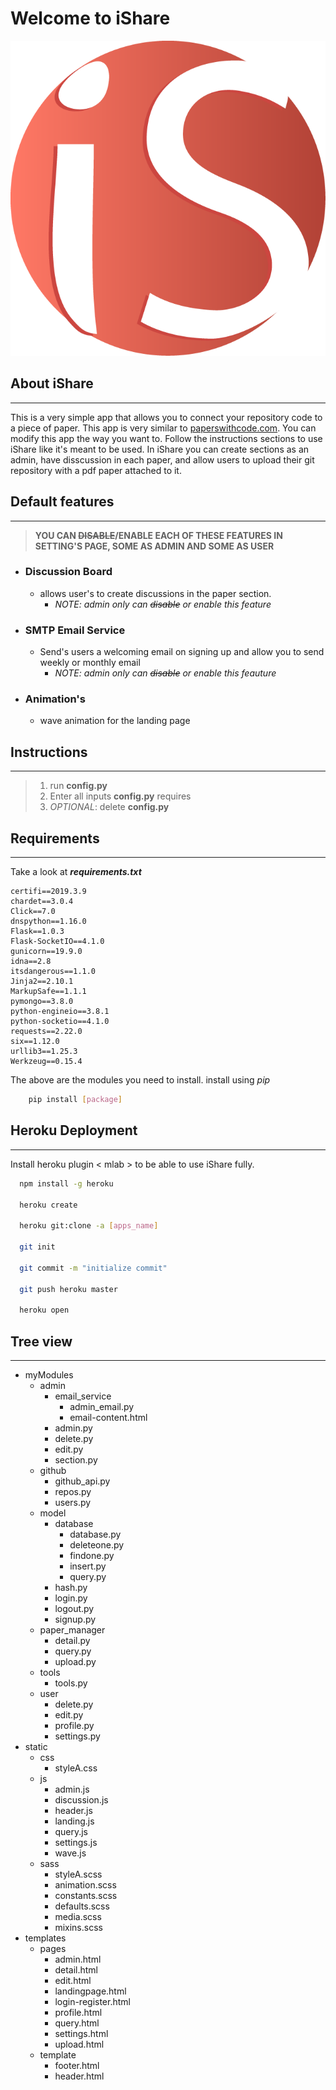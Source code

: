 # Welcome to iShare
![Sample Logo](iShare_logo.png)
## About iShare
---
This is a very simple app that allows you to connect your repository code to a piece of paper. This app is very similar to [paperswithcode.com](https://paperswithcode.com). You can modify this app the way you want to. Follow the instructions sections to use iShare like it's meant to be used. In iShare you can create sections as an admin, have disscussion in each paper, and allow users to upload their git repository with a pdf paper attached to it.  

## Default features
---
> __YOU CAN ~~DISABLE~~/ENABLE EACH OF THESE FEATURES IN SETTING'S PAGE, SOME AS ADMIN AND SOME AS USER__
* ### Discussion Board 
  * allows user's to create discussions in the paper section.
      * _NOTE: admin only can ~~disable~~ or enable this feature_
* ### SMTP Email Service
  * Send's users a welcoming email on signing up and allow you to send weekly or monthly email 
      * _NOTE: admin only can ~~disable~~ or enable this feauture_
* ### Animation's
  * wave animation for the landing page 

## Instructions
---
> 1. run __config.py__ 
> 1. Enter all inputs __config.py__ requires
> 1. _OPTIONAL_: delete __config.py__ 
## Requirements
---
Take a look at ___requirements.txt___
```text
certifi==2019.3.9
chardet==3.0.4
Click==7.0
dnspython==1.16.0
Flask==1.0.3
Flask-SocketIO==4.1.0
gunicorn==19.9.0
idna==2.8
itsdangerous==1.1.0
Jinja2==2.10.1
MarkupSafe==1.1.1
pymongo==3.8.0
python-engineio==3.8.1
python-socketio==4.1.0
requests==2.22.0
six==1.12.0
urllib3==1.25.3
Werkzeug==0.15.4

```
The above are the modules you need to install.
install using _pip_
```bash
    pip install [package]
```
## Heroku Deployment
---
Install heroku plugin < mlab > to be able to use iShare fully.
```bash
  npm install -g heroku
  
  heroku create
  
  heroku git:clone -a [apps_name]
  
  git init
  
  git commit -m "initialize commit"
  
  git push heroku master
  
  heroku open
```
## Tree view
---
* myModules
  * admin
      * email_service
        * admin_email.py
        * email-content.html
      * admin.py
      * delete.py
      * edit.py
      * section.py
   * github
      * github_api.py
      * repos.py
      * users.py
   * model
      * database
        * database.py
        * deleteone.py
        * findone.py
        * insert.py
        * query.py
      * hash.py
      * login.py
      * logout.py
      * signup.py
   * paper_manager
      * detail.py
      * query.py
      * upload.py
   * tools
      * tools.py
   * user
      * delete.py
      * edit.py
      * profile.py
      * settings.py
* static
    * css
      * styleA.css
    * js
      * admin.js
      * discussion.js
      * header.js
      * landing.js
      * query.js
      * settings.js
      * wave.js
    * sass
      * styleA.scss
      * animation.scss
      * constants.scss
      * defaults.scss
      * media.scss
      * mixins.scss
* templates
    * pages
      * admin.html
      * detail.html
      * edit.html
      * landingpage.html
      * login-register.html
      * profile.html
      * query.html
      * settings.html
      * upload.html
    * template
      * footer.html
      * header.html

